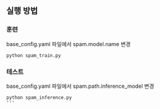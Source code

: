 ## 실행 방법

### 훈련
base_config.yaml 파일에서 spam.model.name 변경
```
python spam_train.py
```

### 테스트
base_config.yaml 파일에서 spam.path.inference_model 변경
```
python spam_inference.py
'''
